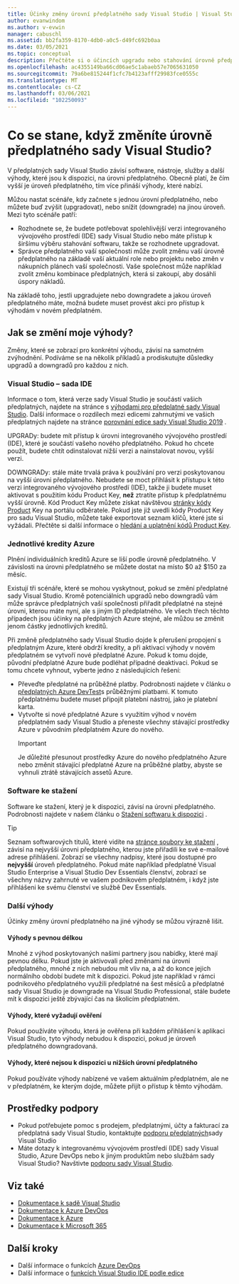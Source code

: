 ```yaml
---
title: Účinky změny úrovní předplatného sady Visual Studio | Visual Studio Marketplace
author: evanwindom
ms.author: v-evwin
manager: cabuschl
ms.assetid: bb2fa359-8170-4db0-a0c5-d49fc692b0aa
ms.date: 03/05/2021
ms.topic: conceptual
description: Přečtěte si o účincích upgradu nebo stahování úrovně předplatného sady Visual Studio.
ms.openlocfilehash: ac4355149ba66cd06ae5c1abaeb57e7065631050
ms.sourcegitcommit: 79a6be815244f1cfc7b4123afff29983fce0555c
ms.translationtype: MT
ms.contentlocale: cs-CZ
ms.lasthandoff: 03/06/2021
ms.locfileid: "102250093"
---
```

# <a name="what-happens-when-you-change-visual-studio-subscription-levels"></a>Co se stane, když změníte úrovně předplatného sady Visual Studio?
V předplatných sady Visual Studio závisí software, nástroje, služby a další výhody, které jsou k dispozici, na úrovni předplatného.  Obecně platí, že čím vyšší je úroveň předplatného, tím více přináší výhody, které nabízí.  

Můžou nastat scénáře, kdy začnete s jednou úrovní předplatného, nebo můžete buď zvýšit (upgradovat), nebo snížit (downgrade) na jinou úroveň.  Mezi tyto scénáře patří:
- Rozhodnete se, že budete potřebovat spolehlivější verzi integrovaného vývojového prostředí (IDE) sady Visual Studio nebo máte přístup k širšímu výběru stahování softwaru, takže se rozhodnete upgradovat. 
- Správce předplatného vaší společnosti může zvolit změnu vaší úrovně předplatného na základě vaší aktuální role nebo projektu nebo změn v nákupních plánech vaší společnosti. Vaše společnost může například zvolit změnu kombinace předplatných, která si zakoupí, aby dosáhli úspory nákladů.  

Na základě toho, jestli upgradujete nebo downgradete a jakou úroveň předplatného máte, možná budete muset provést akci pro přístup k výhodám v novém předplatném.

## <a name="how-do-my-benefits-change"></a>Jak se změní moje výhody?
Změny, které se zobrazí pro konkrétní výhodu, závisí na samotném zvýhodnění.  Podíváme se na několik příkladů a prodiskutujte důsledky upgradů a downgradů pro každou z nich.

### <a name="visual-studio-ide"></a>Visual Studio – sada IDE
Informace o tom, která verze sady Visual Studio je součástí vašich předplatných, najdete na stránce s [výhodami pro předplatné sady Visual Studio](https://visualstudio.microsoft.com/vs/benefits/). Další informace o rozdílech mezi edicemi zahrnutými ve vašich předplatných najdete na stránce [porovnání edice sady Visual Studio 2019](https://visualstudio.microsoft.com/vs/compare/) .
 
UPGRADy: budete mít přístup k úrovni integrovaného vývojového prostředí (IDE), které je součástí vašeho nového předplatného.  Pokud ho chcete použít, budete chtít odinstalovat nižší verzi a nainstalovat novou, vyšší verzi.  

DOWNGRADy: stále máte trvalá práva k používání pro verzi poskytovanou na vyšší úrovni předplatného.  Nebudete se moct přihlásit k přístupu k této verzi integrovaného vývojového prostředí (IDE), takže ji budete muset aktivovat s použitím kódu Product Key, **než** ztratíte přístup k předplatnému vyšší úrovně.  Kód Product Key můžete získat návštěvou [stránky kódy Product](https://my.visualstudio.com/productkeys) Key na portálu odběratele.  Pokud jste již uvedli kódy Product Key pro sadu Visual Studio, můžete také exportovat seznam klíčů, které jste si vyžádali. Přečtěte si další informace o [hledání a uplatnění kódů Product Key](find-keys.md).

### <a name="individual-azure-credits"></a>Jednotlivé kredity Azure
Plnění individuálních kreditů Azure se liší podle úrovně předplatného.  V závislosti na úrovni předplatného se můžete dostat na místo $0 až $150 za měsíc.  

Existují tři scénáře, které se mohou vyskytnout, pokud se změní předplatné sady Visual Studio.  Kromě potenciálních upgradů nebo downgradů vám může správce předplatných vaší společnosti přiřadit předplatné na stejné úrovni, kterou máte nyní, ale s jiným ID předplatného.  Ve všech třech těchto případech jsou účinky na předplatných Azure stejné, ale můžou se změnit jenom částky jednotlivých kreditů. 

Při změně předplatného sady Visual Studio dojde k přerušení propojení s předplatným Azure, které obdrží kredity, a při aktivaci výhody v novém předplatném se vytvoří nové předplatné Azure.  Pokud k tomu dojde, původní předplatné Azure bude podléhat případné deaktivaci.  Pokud se tomu chcete vyhnout, vyberte jedno z následujících řešení:
- Převeďte předplatné na průběžné platby.  Podrobnosti najdete v článku o [předplatných Azure DevTest](vs-azure-payg.md)s průběžnými platbami.  K tomuto předplatnému budete muset připojit platební nástroj, jako je platební karta. 
- Vytvořte si nové předplatné Azure s využitím výhod v novém předplatném sady Visual Studio a přeneste všechny stávající prostředky Azure v původním předplatném Azure do nového. 
  > [!IMPORTANT]
  > Je důležité přesunout prostředky Azure do nového předplatného Azure nebo změnit stávající předplatné Azure na průběžné platby, abyste se vyhnuli ztrátě stávajících assetů Azure. 
 
### <a name="software-downloads"></a>Software ke stažení
Software ke stažení, který je k dispozici, závisí na úrovni předplatného.  Podrobnosti najdete v našem článku o [Stažení softwaru k dispozici](software-download-list.md) . 

  > [!TIP] 
  > Seznam softwarových titulů, které vidíte na [stránce soubory ke stažení](https://my.visualstudio.com/downloads) , závisí na nejvyšší úrovni předplatného, kterou jste přiřadili ke své e-mailové adrese přihlášení.  Zobrazí se všechny nadpisy, které jsou dostupné pro **nejvyšší** úroveň předplatného.  Pokud máte například předplatné Visual Studio Enterprise a Visual Studio Dev Essentials členství, zobrazí se všechny názvy zahrnuté ve vašem podnikovém předplatném, i když jste přihlášeni ke svému členství ve službě Dev Essentials.  

### <a name="other-benefits"></a>Další výhody 
Účinky změny úrovní předplatného na jiné výhody se můžou výrazně lišit.  

#### <a name="benefits-with-a-fixed-length"></a>Výhody s pevnou délkou
Mnohé z výhod poskytovaných našimi partnery jsou nabídky, které mají pevnou délku.  Pokud jste je aktivovali před změnami na úrovni předplatného, mnohé z nich nebudou mít vliv na, a až do konce jejich normálního období budete mít k dispozici.  Pokud jste například v rámci podnikového předplatného využili předplatné na šest měsíců a předplatné sady Visual Studio je downgrade na Visual Studio Professional, stále budete mít k dispozici ještě zbývající čas na školicím předplatném.  

#### <a name="benefits-that-require-authentication"></a>Výhody, které vyžadují ověření
Pokud používáte výhodu, která je ověřena při každém přihlášení k aplikaci Visual Studio, tyto výhody nebudou k dispozici, pokud je úroveň předplatného downgradovaná.  

#### <a name="benefits-that-are-not-available-in-lower-subscription-levels"></a>Výhody, které nejsou k dispozici u nižších úrovní předplatného
Pokud používáte výhody nabízené ve vašem aktuálním předplatném, ale ne v předplatném, ke kterým dojde, můžete přijít o přístup k těmto výhodám.  

## <a name="support-resources"></a>Prostředky podpory
- Pokud potřebujete pomoc s prodejem, předplatnými, účty a fakturací za předplatná sady Visual Studio, kontaktujte [podporu předplatných](https://visualstudio.microsoft.com/subscriptions/support/)sady Visual Studio
- Máte dotazy k integrovanému vývojovém prostředí (IDE) sady Visual Studio, Azure DevOps nebo k jiným produktům nebo službám sady Visual Studio?  Navštivte [podporu sady Visual Studio](https://visualstudio.microsoft.com/support/).

## <a name="see-also"></a>Viz také
- [Dokumentace k sadě Visual Studio](/visualstudio/)
- [Dokumentace k Azure DevOps](/azure/devops/)
- [Dokumentace k Azure](/azure/)
- [Dokumentace k Microsoft 365](/microsoft-365/)

## <a name="next-steps"></a>Další kroky
- Další informace o funkcích [Azure DevOps](https://azure.microsoft.com/services/devops/)
- Další informace o [funkcích Visual Studio IDE podle edice](https://visualstudio.microsoft.com/vs/compare/)